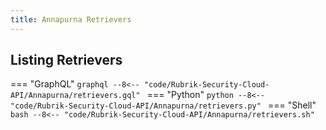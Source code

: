 ```yaml
---
title: Annapurna Retrievers
---
```


## Listing Retrievers
=== "GraphQL"
    ```graphql
    --8<-- "code/Rubrik-Security-Cloud-API/Annapurna/retrievers.gql"
    ```
=== "Python"
    ```python
    --8<-- "code/Rubrik-Security-Cloud-API/Annapurna/retrievers.py"
    ```
=== "Shell"
    ```bash
    --8<-- "code/Rubrik-Security-Cloud-API/Annapurna/retrievers.sh"
    ```